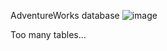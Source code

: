 AdventureWorks database
![image](https://github.com/user-attachments/assets/3a468076-c016-4f3e-90be-aa8c0f018ba9)

Too many tables...

